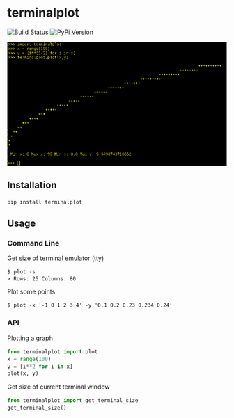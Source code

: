 # terminalplot
[![Build Status](https://travis-ci.org/kressi/terminalplot.svg)](https://travis-ci.org/kressi/terminalplot)
[![PyPi Version](https://img.shields.io/pypi/v/terminalplot.svg)](https://pypi.python.org/pypi/terminalplot)

![Console plot](/plot.png)

## Installation
    pip install terminalplot

## Usage
### Command Line
Get size of terminal emulator (tty)
```
$ plot -s
> Rows: 25 Columns: 80
```

Plot some points
```
$ plot -x '-1 0 1 2 3 4' -y '0.1 0.2 0.23 0.234 0.24'
```

### API
Plotting a graph
```python
from terminalplot import plot
x = range(100)
y = [i**2 for i in x]
plot(x, y)
```

Get size of current terminal window
```python
from terminalplot import get_terminal_size
get_terminal_size()
```
